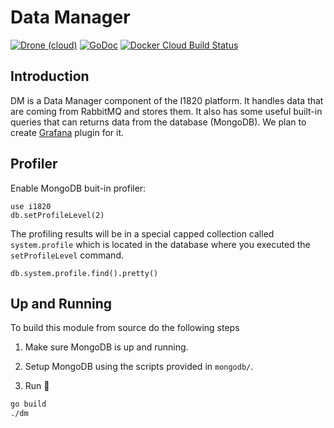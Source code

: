 # Data Manager
[![Drone (cloud)](https://img.shields.io/drone/build/I1820/dm.svg?style=flat-square)](https://cloud.drone.io/I1820/dm)
[![GoDoc](https://img.shields.io/badge/godoc-reference-blue.svg?style=flat-square)](https://godoc.org/github.com/I1820/dm)
[![Docker Cloud Build Status](https://img.shields.io/docker/cloud/build/i1820/dm.svg?style=flat-square)](https://hub.docker.com/r/i1820/dm)

## Introduction
DM is a Data Manager component of the I1820 platform. It handles data that are coming from RabbitMQ and stores them.
It also has some useful built-in queries that can returns data from the database (MongoDB).
We plan to create [Grafana](https://grafana.com/) plugin for it.

## Profiler
Enable MongoDB buit-in profiler:

```
use i1820
db.setProfileLevel(2)
```

The profiling results will be in a special capped collection called `system.profile`
which is located in the database where you executed the `setProfileLevel` command.

```
db.system.profile.find().pretty()
```
## Up and Running
To build this module from source do the following steps

1. Make sure MongoDB is up and running.

2. Setup MongoDB using the scripts provided in `mongodb/`.

3. Run :runner:
```sh
go build
./dm
```
